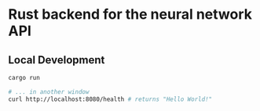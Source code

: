 # Rust backend for the neural network API

## Local Development

```bash
cargo run

# ... in another window
curl http://localhost:8080/health # returns "Hello World!"
```
